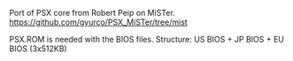 Port of PSX core from Robert Peip on MiSTer.
https://github.com/gyurco/PSX_MiSTer/tree/mist

PSX.ROM is needed with the BIOS files. Structure: US BIOS + JP BIOS + EU BIOS (3x512KB)
